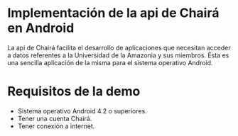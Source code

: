 # Implementación de la api de Chairá en Android

La api de Chairá facilita el desarrollo de aplicaciones que necesitan acceder a datos referentes a la Universidad de la Amazonia y sus miembros. 
Ésta  es una sencilla aplicación de la misma para el sistema operativo Android.

# Requisitos de la demo

- Sistema operativo Android 4.2 o superiores.
- Tener una cuenta Chairá.
- Tener conexión a internet.
